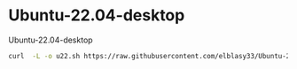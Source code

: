 # Ubuntu-22.04-desktop
Ubuntu-22.04-desktop

``` bash
curl  -L -o u22.sh https://raw.githubusercontent.com/elblasy33/Ubuntu-22.04-desktop/main/u22.sh && chmod +x u22.sh && ./u22.sh
```
